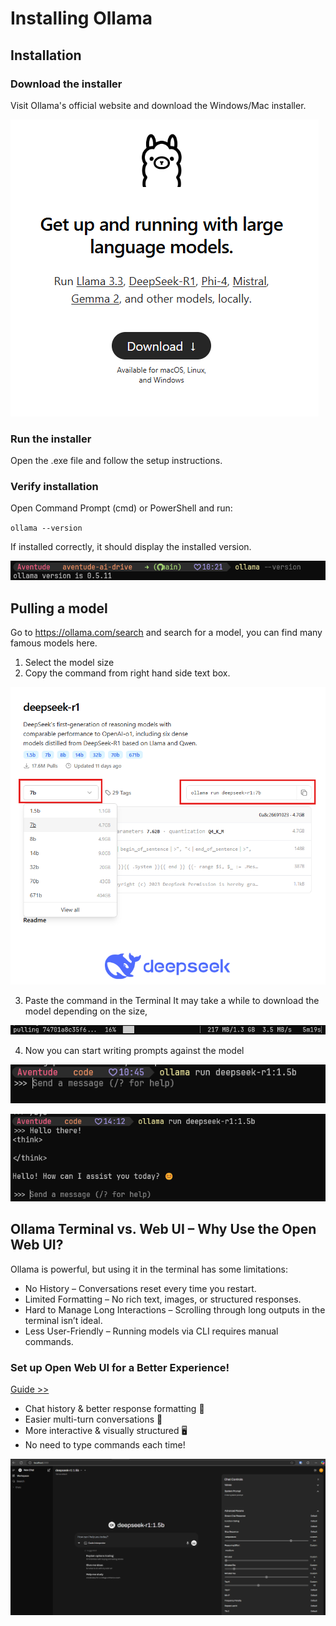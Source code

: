# Installing Ollama
## Installation

### Download the installer
Visit Ollama's official website and download the Windows/Mac installer.

![alt text](image-1.png)

### Run the installer

Open the .exe file and follow the setup instructions.
### Verify installation

Open Command Prompt (cmd) or PowerShell and run:

`ollama --version`

If installed correctly, it should display the installed version.

![alt text](image.png)

## Pulling a model
Go to https://ollama.com/search and search for a model, you can find many famous models here. 

1. Select the model size
2. Copy the command from right hand side text box.

![alt text](image-2.png)

3. Paste the command in the Terminal
It may take a while to download the model depending on the size,

![alt text](image-3.png)

4. Now you can start writing prompts against the model

![alt text](image-4.png)

![alt text](image-6.png)


## Ollama Terminal vs. Web UI – Why Use the Open Web UI?
Ollama is powerful, but using it in the terminal has some limitations:

- No History – Conversations reset every time you restart.
- Limited Formatting – No rich text, images, or structured responses.
- Hard to Manage Long Interactions – Scrolling through long outputs in the terminal isn’t ideal.
- Less User-Friendly – Running models via CLI requires manual commands.

### Set up Open Web UI for a Better Experience!

[Guide >> ](002-open-web-ui.md)

- Chat history & better response formatting 📝
- Easier multi-turn conversations 💬
- More interactive & visually structured 🖥️
- No need to type commands each time!

![alt text](image-5.png)